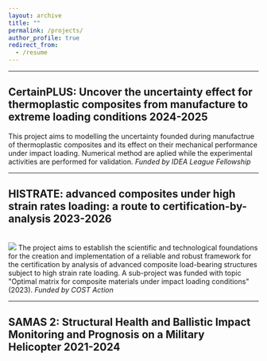 ```yaml
---
layout: archive
title: ""
permalink: /projects/
author_profile: true
redirect_from:
  - /resume
---
```


---
CertainPLUS: Uncover the uncertainty effect for thermoplastic composites from manufacture to extreme loading conditions
2024-2025
---

This project aims to modelling the uncertainty founded during manufactrue of thermoplastic composites and its effect on their mechanical performance under impact loading. Numerical method are aplied while the experimental activities are performed for validation.
_Funded by IDEA League Fellowship_

---
HISTRATE: advanced composites under high strain rates loading: a route to certification-by-analysis
2023-2026
---

<br/><img src='/images/500x300.png'>
The project aims to establish the scientific and technological foundations for the creation and implementation of a reliable and robust framework for the certification by analysis of advanced composite load-bearing structures subject to high strain rate loading. A sub-project was funded with topic "Optimal matrix for composite materials under impact loading conditions" (2023).
_Funded by COST Action_

---
SAMAS 2: Structural Health and Ballistic Impact Monitoring and Prognosis on a Military Helicopter
2021-2024
---
